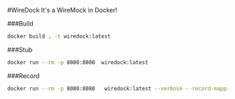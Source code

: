 #WireDock 
It's a WireMock in Docker!

###Build
```sh
docker build . -t wiredock:latest 
```

###Stub
```sh
docker run --rm -p 8080:8080  wiredock:latest 
```

###Record

```sh
docker run --rm -p 8080:8080   wiredock:latest --verbose --record-mappings --proxy-all="<url>"
```